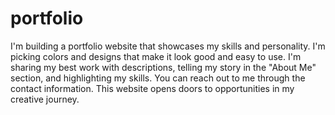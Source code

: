 # portfolio
 I'm building a portfolio website that showcases my skills and personality. I'm picking colors and designs that make it look good and easy to use. I'm sharing my best work with descriptions, telling my story in the "About Me" section, and highlighting my skills. You can reach out to me through the contact information. This website opens doors to opportunities in my creative journey.
